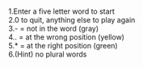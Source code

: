 <br>1.Enter a five letter word to start
<br>2.0 to quit, anything else to play again
<br>3.- = not in the word (gray)
<br>4.. = at the wrong position (yellow)
<br>5.* = at the right position (green)
<br>6.(Hint) no plural words
